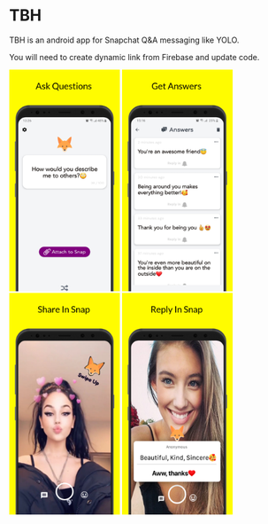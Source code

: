 # TBH

TBH is an android app for Snapchat Q&A messaging like YOLO.

You will need to create dynamic link from Firebase and update code.

<img src="screen_3.png" width="200" height="400"/> <img src="screen_4.png" width="200" height="400"/> <img src="screen_1.png" width="200" height="400"/> <img src="screen_2.png" width="200" height="400"/>


